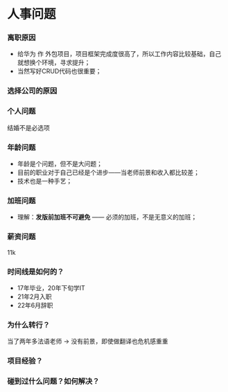 # 人事问题



### 离职原因

- 给华为 作 外包项目，项目框架完成度很高了，所以工作内容比较基础，自己就想换个环境，寻求提升；
- 当然写好CRUD代码也很重要；



### 选择公司的原因



### 个人问题

结婚不是必选项



### 年龄问题

- 年龄是个问题，但不是大问题；
- 目前的职业对于自己已经是个进步——当老师前景和收入都比较差；
- 技术也是一种手艺；



### 加班问题

- 理解：**发版前加班不可避免** —— 必须的加班，不是无意义的加班；



### 薪资问题

11k



### 时间线是如何的？

- 17年毕业，20年下旬学IT
- 21年2月入职
- 22年6月辞职



### 为什么转行？

当了两年多法语老师 -> 没有前景，即使做翻译也危机感重重



### 项目经验？









### 碰到过什么问题？如何解决？

